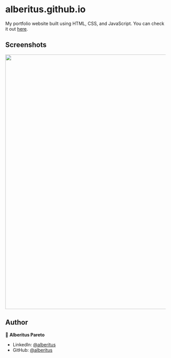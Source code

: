 # alberitus.github.io

My portfolio website built using HTML, CSS, and JavaScript. You can check it out [here](https://alberitus.github.io).



## Screenshots

<p float="center">
    <img src="https://github.com/alberitus/alberitus.github.io/blob/main/Screenshots/1.png" width="800">
</p>



## Author

👤 **Alberitus Pareto**

* LinkedIn: [@alberitus](https://www.linkedin.com/in/alberitus)
* GitHub: [@alberitus](https://github.com/alberitus)
